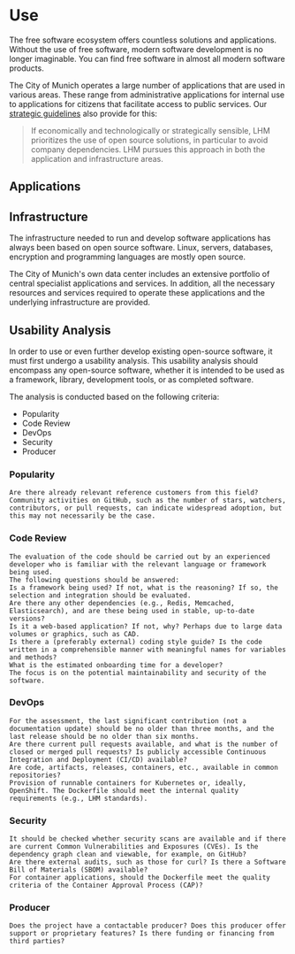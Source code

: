 <script setup>
import TagTile from ".vitepress/components/TagTile.vue";
</script>

# Use

The free software ecosystem offers countless solutions and applications.
Without the use of free software, modern software development is no longer imaginable.
You can find free software in almost all modern software products.

The City of Munich operates a large number of applications that are used in various areas.
These range from administrative applications for internal use to applications for citizens that facilitate access to public services.
Our [strategic guidelines](principles#legal-and-political-requirements) also provide for this:

> If economically and technologically or strategically sensible, LHM prioritizes the use of open source solutions, in particular to avoid company dependencies.
> LHM pursues this approach in both the application and infrastructure areas.


## Applications

<ClientOnly>
<TagTile
:available-tags="['application']"
:exclude="['eigenentwicklung']"
show-tags
show-excerpt
/>
</ClientOnly>

## Infrastructure

The infrastructure needed to run and develop software applications has always been based on open source software.
Linux, servers, databases, encryption and programming languages are mostly open source.

The City of Munich's own data center includes an extensive portfolio of central specialist applications and services.
In addition, all the necessary resources and services required to operate these applications and the underlying infrastructure are provided.


<ClientOnly>
<TagTile
:available-tags="['infrastruktur']" 
:exclude="['eigenentwicklung']"
show-tags
show-excerpt
/>
</ClientOnly>

## Usability Analysis

In order to use or even further develop existing open-source software, it must first undergo a usability analysis. This usability analysis should encompass any open-source software, whether it is intended to be used as a framework, library, development tools, or as completed software.

The analysis is conducted based on the following criteria:

* Popularity
* Code Review
* DevOps
* Security
* Producer

### Popularity

    Are there already relevant reference customers from this field? Community activities on GitHub, such as the number of stars, watchers, contributors, or pull requests, can indicate widespread adoption, but this may not necessarily be the case.

### Code Review

    The evaluation of the code should be carried out by an experienced developer who is familiar with the relevant language or framework being used. 
    The following questions should be answered:
    Is a framework being used? If not, what is the reasoning? If so, the selection and integration should be evaluated.
    Are there any other dependencies (e.g., Redis, Memcached, Elasticsearch), and are these being used in stable, up-to-date versions?
    Is it a web-based application? If not, why? Perhaps due to large data volumes or graphics, such as CAD.
    Is there a (preferably external) coding style guide? Is the code written in a comprehensible manner with meaningful names for variables and methods? 
    What is the estimated onboarding time for a developer?
    The focus is on the potential maintainability and security of the software.

### DevOps

    For the assessment, the last significant contribution (not a documentation update) should be no older than three months, and the last release should be no older than six months.
    Are there current pull requests available, and what is the number of closed or merged pull requests? Is publicly accessible Continuous Integration and Deployment (CI/CD) available?
    Are code, artifacts, releases, containers, etc., available in common repositories?
    Provision of runnable containers for Kubernetes or, ideally, OpenShift. The Dockerfile should meet the internal quality requirements (e.g., LHM standards).

### Security

    It should be checked whether security scans are available and if there are current Common Vulnerabilities and Exposures (CVEs). Is the dependency graph clean and viewable, for example, on GitHub?
    Are there external audits, such as those for curl? Is there a Software Bill of Materials (SBOM) available?
    For container applications, should the Dockerfile meet the quality criteria of the Container Approval Process (CAP)?

### Producer

    Does the project have a contactable producer? Does this producer offer support or proprietary features? Is there funding or financing from third parties?